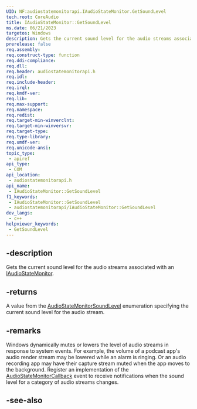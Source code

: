 ```yaml
---
UID: NF:audiostatemonitorapi.IAudioStateMonitor.GetSoundLevel
tech.root: CoreAudio
title: IAudioStateMonitor::GetSoundLevel
ms.date: 06/21/2023
targetos: Windows
description: Gets the current sound level for the audio streams associated with an IAudioStateMonitor.
prerelease: false
req.assembly: 
req.construct-type: function
req.ddi-compliance: 
req.dll: 
req.header: audiostatemonitorapi.h
req.idl: 
req.include-header: 
req.irql: 
req.kmdf-ver: 
req.lib: 
req.max-support: 
req.namespace: 
req.redist: 
req.target-min-winverclnt: 
req.target-min-winversvr: 
req.target-type: 
req.type-library: 
req.umdf-ver: 
req.unicode-ansi: 
topic_type:
 - apiref
api_type:
 - COM
api_location:
 - audiostatemonitorapi.h
api_name:
 - IAudioStateMonitor::GetSoundLevel
f1_keywords:
 - IAudioStateMonitor::GetSoundLevel
 - audiostatemonitorapi/IAudioStateMonitor::GetSoundLevel
dev_langs:
 - c++
helpviewer_keywords:
 - GetSoundLevel
---
```


## -description

Gets the current sound level for the audio streams associated with an [IAudioStateMonitor](nn-audiostatemonitorapi-iaudiostatemonitor.md).

## -returns

A value from the [AudioStateMonitorSoundLevel](ne-audiostatemonitorapi-audiostatemonitorsoundlevel.md) enumeration specifying the current sound level for the audio stream.

## -remarks

Windows dynamically mutes or lowers the level of audio streams in response to system events. For example, the volume of a podcast app's audio render stream may be lowered while an alarm is ringing. Or an audio recording app may have their capture stream muted when the app moves to the background. Register an implementation of the [AudioStateMonitorCallback](nc-audiostatemonitorapi-audiostatemonitorcallback.md) event to receive notifications when the sound level for a category of audio streams changes.

## -see-also

